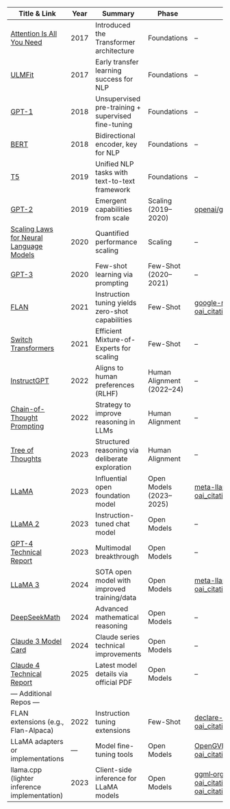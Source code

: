 
| Title & Link                                                                                     | Year | Summary                                                                                      | Phase                        | Code Repo                                                         |
|--------------------------------------------------------------------------------------------------|------|----------------------------------------------------------------------------------------------|------------------------------|-------------------------------------------------------------------|
| [Attention Is All You Need](https://arxiv.org/abs/1706.03762)                                    | 2017 | Introduced the Transformer architecture                                                      | Foundations                  | –                                                                 |
| [ULMFit](https://arxiv.org/abs/1801.06146)                                                       | 2017 | Early transfer learning success for NLP                                                      | Foundations                  | –                                                                 |
| [GPT-1](https://cdn.openai.com/research-covers/language-unsupervised/language_understanding_paper.pdf) | 2018 | Unsupervised pre-training + supervised fine-tuning                                           | Foundations                  | –                                                                 |
| [BERT](https://arxiv.org/abs/1810.04805)                                                         | 2018 | Bidirectional encoder, key for NLP                                                          | Foundations                  | –                                                                 |
| [T5](https://arxiv.org/abs/1910.10683)                                                           | 2019 | Unified NLP tasks with text-to-text framework                                                | Foundations                  | –                                                                 |
| [GPT-2](https://openai.com/research/language-unsupervised)                                      | 2019 | Emergent capabilities from scale                                                              | Scaling (2019–2020)          | [openai/gpt-2](https://github.com/openai/gpt-2)                   |
| [Scaling Laws for Neural Language Models](https://arxiv.org/abs/2001.08361)                     | 2020 | Quantified performance scaling                                                              | Scaling                      | –                                                                 |
| [GPT-3](https://arxiv.org/abs/2005.14165)                                                        | 2020 | Few-shot learning via prompting                                                              | Few-Shot (2020–2021)         | –                                                                 |
| [FLAN](https://arxiv.org/abs/2109.01652)                                                         | 2021 | Instruction tuning yields zero-shot capabilities                                              | Few-Shot                     | [google-research/FLAN](https://github.com/google-research/FLAN)  [oai_citation:0‡GitHub](https://github.com/sergio11/todo-list-firebase?utm_source=chatgpt.com) |
| [Switch Transformers](https://arxiv.org/abs/2101.03961)                                          | 2021 | Efficient Mixture-of-Experts for scaling                                                     | Few-Shot                     | –                                                                 |
| [InstructGPT](https://arxiv.org/abs/2203.02155)                                                  | 2022 | Aligns to human preferences (RLHF)                                                           | Human Alignment (2022–24)    | –                                                                 |
| [Chain-of-Thought Prompting](https://arxiv.org/abs/2201.11903)                                   | 2022 | Strategy to improve reasoning in LLMs                                                        | Human Alignment              | –                                                                 |
| [Tree of Thoughts](https://arxiv.org/abs/2305.10601)                                             | 2023 | Structured reasoning via deliberate exploration                                               | Human Alignment              | –                                                                 |
| [LLaMA](https://arxiv.org/abs/2302.13971)                                                        | 2023 | Influential open foundation model                                                             | Open Models (2023–2025)      | [meta-llama/llama-models](https://github.com/meta-llama/llama-models)  [oai_citation:1‡GitHub](https://github.com/meta-llama/llama?utm_source=chatgpt.com) |
| [LLaMA 2](https://arxiv.org/abs/2307.09288)                                                      | 2023 | Instruction-tuned chat model                                                                  | Open Models                  | –                                                                 |
| [GPT-4 Technical Report](https://openai.com/research/gpt-4)                                      | 2023 | Multimodal breakthrough                                                                      | Open Models                  | –                                                                 |
| [LLaMA 3](https://llama.meta.com/llama3/)                                                        | 2024 | SOTA open model with improved training/data                                                  | Open Models                  | [meta-llama/llama3](https://github.com/meta-llama/llama3)  [oai_citation:2‡GitHub](https://github.com/meta-llama/llama3?utm_source=chatgpt.com) |
| [DeepSeekMath](https://arxiv.org/abs/2405.10863)                                                 | 2024 | Advanced mathematical reasoning                                                               | Open Models                  | –                                                                 |
| [Claude 3 Model Card](https://www.anthropic.com/news/claude-3)                                  | 2024 | Claude series technical improvements                                                         | Open Models                  | –                                                                 |
| [Claude 4 Technical Report](https://www-cdn.anthropic.com/4263b940cabb546aa0e3283f35b686f4f3b2ff47.pdf) | 2025 | Latest model details via official PDF                                                         | Open Models                  | –                                                                 |
| — Additional Repos —                                                                             |      |                                                                                              |                              |                                                                   |
| FLAN extensions (e.g., Flan-Alpaca)                                                             | 2022 | Instruction tuning extensions                                                                | Few-Shot                     | [declare-lab/flan-alpaca](https://github.com/declare-lab/flan-alpaca)  [oai_citation:3‡GitHub](https://github.com/declare-lab/flan-alpaca?utm_source=chatgpt.com) |
| LLaMA adapters or implementations                                                                | —    | Model fine-tuning tools                                                                      | Open Models                  | [OpenGVLab/LLaMA-Adapter](https://github.com/OpenGVLab/LLaMA-Adapter)  [oai_citation:4‡arxiv.org](https://arxiv.org/abs/2303.16199?utm_source=chatgpt.com) |
| llama.cpp (lighter inference implementation)                                                     | 2023 | Client-side inference for LLaMA models                                                       | Open Models                  | [ggml‑org/llama.cpp](https://github.com/ggml-org/llama.cpp)  [oai_citation:5‡en.wikipedia.org](https://en.wikipedia.org/wiki/Llama.cpp?utm_source=chatgpt.com) [oai_citation:6‡zh.wikipedia.org](https://zh.wikipedia.org/wiki/Llama.cpp?utm_source=chatgpt.com) |
